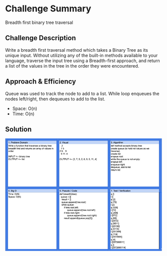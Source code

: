 # Challenge Summary

Breadth first binary tree traversal

## Challenge Description

Write a breadth first traversal method which takes a Binary Tree as its unique input. Without utilizing any of the built-in methods available to your language, traverse the input tree using a Breadth-first approach, and return a list of the values in the tree in the order they were encountered.

## Approach & Efficiency

Queue was used to track the node to add to a list. While loop enqueues the nodes left/right, then dequeues to add to the list.  

- Space: O(n)
- Time: O(n)

## Solution

![Whiteboard Image](../../assets/challenge17.png)

